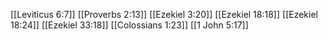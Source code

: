 [[Leviticus 6:7]]
[[Proverbs 2:13]]
[[Ezekiel 3:20]]
[[Ezekiel 18:18]]
[[Ezekiel 18:24]]
[[Ezekiel 33:18]]
[[Colossians 1:23]]
[[1 John 5:17]]
